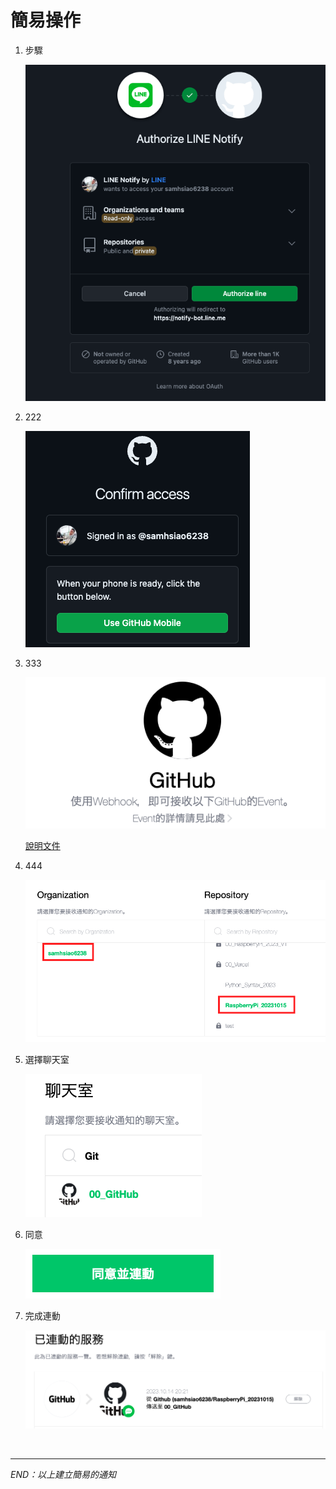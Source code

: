 # 簡易操作

1. 步驟

   ![](images/img_01.png)

2. 222

   ![](images/img_02.png)

3. 333

   ![](images/img_03.png)

   [說明文件](https://docs.github.com/en/webhooks)

4. 444

   ![](images/img_04.png)

5. 選擇聊天室

   ![](images/img_05.png)

6. 同意

   ![](images/img_06.png)

7. 完成連動

   ![](images/img_07.png)

</br>

---

_END：以上建立簡易的通知_
